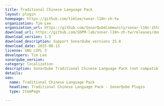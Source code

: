 ```yaml
---
title: Traditional Chinese Language Pack
layout: plugin
homepage: https://github.com/timlee/sonar-l10n-zh-tw
organization: Tim Lee
organization_url: https://github.com/SonarQubeCommunity/sonar-l10n-zhtw
download_url: https://github.com/SDPM-lab/sonar-l10n-zh-tw/releases/download/1.5/sonar-l10n-zh-tw-plugin-1.5.jar
download_version: 1.5
download_description: Support SonarQube versions 25.8
download_date: 2025-08-13
license: GNU LGPL 3
developers: Tim Lee
sonarqube_version: 
category: localization
description: SonarQube Traditional Chinese Language Pack (not compatible with the "Chinese Pack" which uses Simplified Chinese)
details: 
seo:
  name: Traditional Chinese Language Pack
  headline: Traditional Chinese Language Pack - SonarQube Plugin
  type: ItemPage

---
```

